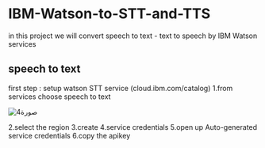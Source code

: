 # IBM-Watson-to-STT-and-TTS
in this project we will convert speech to text - text to speech by IBM Watson services
## speech to text
first step : setup watson STT service (cloud.ibm.com/catalog)
1.from services choose speech to text 

![صورة4](https://user-images.githubusercontent.com/61877121/126085649-049c7234-0eba-4492-b600-c5fdb4e09370.png)

2.select the region 
3.create 
4.service credentials
5.open up Auto-generated service credentials 
6.copy the apikey  

